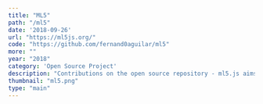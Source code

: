 ```yaml
---
title: "ML5"
path: "/ml5"
date: '2018-09-26'
url: "https://ml5js.org/"
code: "https://github.com/fernand0aguilar/ml5"
more: ""
year: "2018"
category: 'Open Source Project'
description: "Contributions on the open source repository - ml5.js aims to make machine learning approachable for a broad audience of artists, creative coders, and students. The library provides access to machine learning algorithms and models in the browser, building on top of TensorFlow.js with no other external dependencies."
thumbnail: "ml5.png"
type: "main"
---
```

